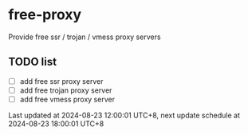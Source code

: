 
# free-proxy
Provide free ssr / trojan / vmess proxy servers


## TODO list
- [ ] add free ssr proxy server
- [ ] add free trojan proxy server
- [ ] add free vmess proxy server

Last updated at 2024-08-23 12:00:01 UTC+8, next update schedule at 2024-08-23 18:00:01 UTC+8


